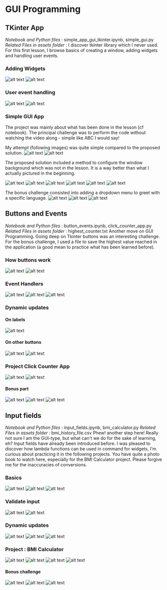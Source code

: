 # GUI Programming

## TKinter App
*Notebook and Python files* : simple_app_gui_tkinter.ipynb, simple_gui.py
*Related Files in assets folder* : 
I discover tkinter library which I never used. For this first lesson, I browse basics of creating a window, adding widgets and handling user events.

### Adding Widgets
![alt text](./screenshots/{F6FB03F6-AFD4-442C-B8E5-32401CD8A908}.png)
![alt text](./screenshots/{8F96D374-0266-4D33-B6D7-CB2AA364391F}.png)

### User event handling
![alt text](./screenshots/{CE7383CC-BEC7-43D7-B95A-8A1FBB6EF76D}.png)
![alt text](./screenshots/{2DD77D33-9189-416E-9549-E981E00F72C7}.png)

### Simple GUI App
The project was mainly about what has been done in the lesson (cf notebook). The principal challenge was to perform the code without watching the video along - simple like ABC I would say! 

My attempt (following images) was quite simple compared to the proposed solution. 
![alt text](./screenshots/{87382224-A4A1-4E69-B78C-10403D4AA952}.png)
![alt text](./screenshots/image.png)

The proposed solution included a method to configure the window background which was not in the lesson. It is a way better than what I actually pictured in the beginning.

![alt text](./screenshots/{C5B9BD20-0FCD-46A6-A25C-521564FA1CBB}.png)
![alt text](./screenshots/{37318137-F9A5-46E3-AABB-0482823BDCE9}.png)
![alt text](./screenshots/{2538B09B-7643-4E8F-8BE3-352657C1B311}.png)
![alt text](./screenshots/{D9B03902-577E-4091-B35C-B8BE80F6C217}.png)
![alt text](./screenshots/{14CA003C-9B73-455C-9D8D-44479F39D2C5}.png)
![alt text](./screenshots/{CC50BB54-EC13-420B-A033-FEB792C4BC67}.png)

The bonus challenge consisted into adding a dropdown menu to greet with a specific language.
![alt text](./screenshots/{1EE5F214-071E-4A4A-85B0-7559E556DF4F}.png)
![alt text](./screenshots/{2E162FFF-86F4-4522-BB65-954DA010A01E}.png)
![alt text](./screenshots/{4790DF45-EA78-4422-874A-566EB4B29A29}.png)

## Buttons and Events
*Notebook and Python files* : button_events.ipynb, click_counter_app.py
*Related Files in assets folder* : highest_counter.txt
Another move on GUI Programming. Going deep on Tkinter buttons was an interesting challenge.
For the bonus challenge, I used a file to save the highest value reached in the application (a good mean to practice what has been learned before).

### How buttons work
![alt text](./screenshots/{A59BB9D5-C229-4139-BFDC-0E8449B568A8}.png)
![alt text](./screenshots/{5268B6C9-3D15-457A-916A-5057E54C8B9C}.png)

### Event Handlers
![alt text](./screenshots/{2991F266-81DC-48E6-AA1A-9F5EA19A9395}.png)
![alt text](./screenshots/{AFDA2D25-E956-40C7-B280-E549A2599B3F}.png)
![alt text](./screenshots/{FAEB1B85-1E04-4211-9F9B-8C9588CDEB99}.png)

### Dynamic updates
#### On labels
![alt text](./screenshots/{7FDFD838-A4A0-401C-992F-7432C543BDE0}.png)
#### On other buttons
![alt text](./screenshots/{5FC3A1DC-5375-43F2-85FB-840F7CF6B33D}.png)
![alt text](./screenshots/{EBB1D715-38C0-4141-B69B-DA89CC6DD36E}.png)

### Project Click Counter App
![alt text](./screenshots/{002B4FC8-9D9F-4C71-9AE0-DE5F72A8FAEF}.png)
![alt text](./screenshots/{591AB34F-2443-4D9C-A86A-5452BC612B14}.png)

#### Bonus part
![alt text](./screenshots/{15208ED0-2F8F-4D13-8F06-46D75A5E118C}.png)
![alt text](./screenshots/{DE83DEC7-40A3-4439-B0A3-26D7AAAA3C22}.png)
![alt text](./screenshots/{19A5291B-44ED-4332-8EAC-3269EF36BDE5}.png)

## Input fields
*Notebook and Python files* : input_fields.ipynb, bmi_calculator.py
*Related Files in assets folder* : bmi_history_file.csv
Phew! another step here! Really not sure I am the GUI-type, but what can't we do for the sake of learning, eh?
Input fields have already been introduced before. I was pleased to discover how lambda functions can be used in command for widgets, I'm curious about practicing it in the following projects.
You have quite a photo book to watch here, especially for the BMI Calculator project. Please forgive me for the inaccuracies of conversions.

### Basics
![alt text](./screenshots/{AA0DD51B-FC72-4204-8300-B5AE7AB62ED8}.png)
![alt text](./screenshots/{37417633-E932-4CA4-8484-14290C06E790}.png)
![alt text](./screenshots/{D721088F-6759-4436-9860-B7D26BDAD621}.png)

### Validate input
![alt text](./screenshots/{2F73C720-1F6D-41CF-8965-6F5EE4641317}.png)
![alt text]({./screenshots/BD3E9CFF-3203-40EF-AC73-83B87FE2BFB8}.png)

### Dynamic updates
![alt text](./screenshots/{5234F283-F661-48A9-BC1B-EAEF42416EBE}.png)
![alt text](./screenshots/{87495190-7690-451D-B2C3-3C7497D1EC63}.png)
![alt text](./screenshots/{B4717BED-36F0-4CD0-B8C2-D17812641887}.png)

### Project : BMI Calculator
![alt text](./screenshots/{F467C5F4-B75E-416E-B30C-353967307C2A}.png)
![alt text](./screenshots/{AB45E6A7-3976-47BE-809D-F8BA5417A477}.png)
![alt text](./screenshots/{A25B8AF9-A0BE-4FAA-8DFB-468F5870AE27}.png)
![alt text](./screenshots/{2E4B270D-0302-4AC3-9C07-68274F8A130E}.png)

#### Bonus challenge
![alt text](./screenshots/{2AE7C6D3-774A-4A9E-8421-42E2F7A7C65C}.png)
![alt text](./screenshots/{6874FB47-818B-4312-A132-A6394221D87C}.png)
![alt text](./screenshots/{7FC1FA4D-75D7-4580-935C-7AE3859E5F9F}.png)
